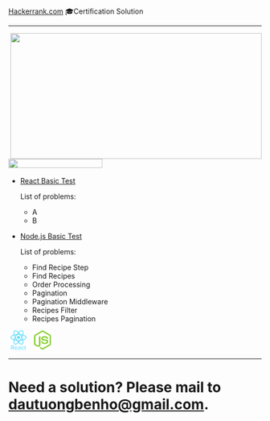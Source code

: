 [Hackerrank.com](https://hackerrank.com) 🎓Certification Solution 

---

<p>
  <img align="right" src="https://media.giphy.com/media/dWesBcTLavkZuG35MI/giphy.gif" width="500" height="250"/>
</p>

<br/>

<img src="https://www.hackerrank.com/wp-content/uploads/2020/05/hackerrank_logo-Pride.gif" width="187" height="18"/>



- [React Basic Test](https://github.com/vietthang20122485/HackerRank-React-Basic-Test)

    List of problems:
	+ A
	+ B
	
- [Node.js Basic Test](https://github.com/vietthang20122485/HackerRank-NodeJS-Basic-Test)

	List of problems:
	+ Find Recipe Step
	+ Find Recipes
	+ Order Processing
	+ Pagination
	+ Pagination Middleware
	+ Recipes Filter
	+ Recipes Pagination

<div>
  <img src="https://github.com/devicons/devicon/blob/master/icons/react/react-original-wordmark.svg" title="React" alt="React" width="40" height="40"/>&nbsp;
  <img src="https://github.com/devicons/devicon/blob/master/icons/nodejs/nodejs-original.svg" title="NodeJS" alt="NodeJS" width="40" height="40"/>&nbsp;
</div>


---

# Need a solution? Please mail to dautuongbenho@gmail.com.

